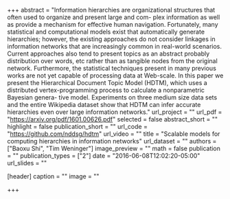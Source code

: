 +++
abstract = "Information hierarchies are organizational structures that often used to organize and present large and com- plex information as well as provide a mechanism for effective human navigation. Fortunately, many statistical and computational models exist that automatically generate hierarchies; however, the existing approaches do not consider linkages in information networks that are increasingly common in real-world scenarios. Current approaches also tend to present topics as an abstract probably distribution over words, etc rather than as tangible nodes from the original network. Furthermore, the statistical techniques present in many previous works are not yet capable of processing data at Web-scale. In this paper we present the Hierarchical Document Topic Model (HDTM), which uses a distributed vertex-programming process to calculate a nonparametric Bayesian genera- tive model. Experiments on three medium size data sets and the entire Wikipedia dataset show that HDTM can infer accurate hierarchies even over large information networks."
url_project = ""
url_pdf = "https://arxiv.org/pdf/1601.00626.pdf"
selected = false
abstract_short = ""
highlight = false
publication_short = ""
url_code = "https://github.com/nddsg/hdtm"
url_video = ""
title = "Scalable models for computing hierarchies in information networks"
url_dataset = ""
authors = ["Baoxu Shi", "Tim Weninger"]
image_preview = ""
math = false
publication = ""
publication_types = ["2"]
date = "2016-06-08T12:02:20-05:00"
url_slides = ""

[header]
  caption = ""
  image = ""

+++


